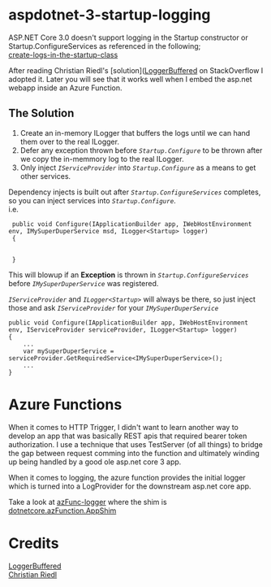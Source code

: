 # aspdotnet-3-startup-logging

ASP.NET Core 3.0 doesn't support logging in the Startup constructor or Startup.ConfigureServices as referenced in the following;  
[create-logs-in-the-startup-class](https://docs.microsoft.com/en-us/aspnet/core/fundamentals/logging/?view=aspnetcore-3.0#create-logs-in-the-startup-class) 

After reading Christian Riedl's [solution]([LoggerBuffered](https://stackoverflow.com/questions/41287648/how-do-i-write-logs-from-within-startup-cs/60833884#60833884) on StackOverflow I adopted it.  Later you will see that it works well when I embed the asp.net webapp inside an Azure Function.  

## The Solution
1. Create an in-memory ILogger that buffers the logs until we can hand them over to the real ILogger.  
2. Defer any exception thrown before *`Startup.Configure`* to be thrown after we copy the in-memmory log to the real ILogger.  
3. Only inject *`IServiceProvider`* into *`Startup.Configure`* as a means to get other services.  

Dependency injects is built out after *`Startup.ConfigureServices`* completes, so you can inject services into *`Startup.Configure`*.  
i.e. 
```
 public void Configure(IApplicationBuilder app, IWebHostEnvironment env, IMySuperDuperService msd, ILogger<Startup> logger)
 {
 
 
 }
```
This will blowup if an **Exception** is thrown in *`Startup.ConfigureServices`* before *`IMySuperDuperService`* was registered.

*`IServiceProvider`* and *`ILogger<Startup>`* will always be there, so just inject those and ask *`IServiceProvider`* for your *`IMySuperDuperService`*
```
public void Configure(IApplicationBuilder app, IWebHostEnvironment env, IServiceProvider serviceProvider, ILogger<Startup> logger)
{
    ...
    var mySuperDuperService = serviceProvider.GetRequiredService<IMySuperDuperService>();
    ...
}

```

# Azure Functions
When it comes to HTTP Trigger, I didn't want to learn another way to develop an app that was basically REST apis that required bearer token authorization.  I use a technique that uses TestServer (of all things) to bridge the gap between request comming into the function and ultimately winding up being handled by a good ole asp.net core 3 app.  

When it comes to logging, the azure function provides the initial logger which is turned into a LogProvider for the downstream asp.net core app.

Take a look at [azFunc-logger](src/azFunc-logger) where the shim is [dotnetcore.azFunction.AppShim](src/dotnetcore.azFunction.AppShim)  




# Credits  
[LoggerBuffered](https://stackoverflow.com/questions/41287648/how-do-i-write-logs-from-within-startup-cs/60833884#60833884)  
[Christian Riedl](https://stackoverflow.com/users/1165242/christian-riedl)
